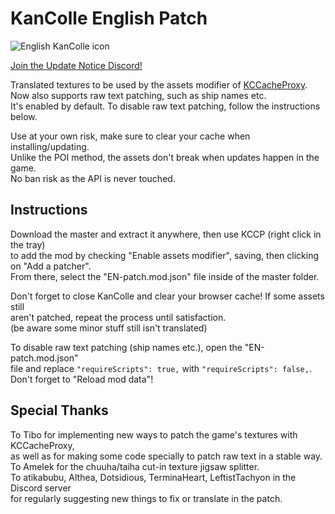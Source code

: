 # KanColle English Patch
![English KanColle icon](https://i.imgur.com/kYiiHRo.png)

[Join the Update Notice Discord!](https://discord.gg/krMeMKB)

Translated textures to be used by the assets modifier of [KCCacheProxy](https://github.com/Tibowl/KCCacheProxy/wiki/Installation-and-setup).\
Now also supports raw text patching, such as ship names etc.\
It's enabled by default. To disable raw text patching, follow the instructions below.

Use at your own risk, make sure to clear your cache when installing/updating.\
Unlike the POI method, the assets don't break when updates happen in the game.\
No ban risk as the API is never touched.

## Instructions
Download the master and extract it anywhere, then use KCCP (right click in the tray)\
to add the mod by checking "Enable assets modifier", saving, then clicking on "Add a patcher".\
From there, select the "EN-patch.mod.json" file inside of the master folder.

Don't forget to close KanColle and clear your browser cache! If some assets still\
aren't patched, repeat the process until satisfaction.\
(be aware some minor stuff still isn't translated)

To disable raw text patching (ship names etc.), open the "EN-patch.mod.json"\
file and replace `"requireScripts": true,` with `"requireScripts": false,`.\
Don't forget to "Reload mod data"!

## Special Thanks

To Tibo for implementing new ways to patch the game's textures with KCCacheProxy,\
as well as for making some code specially to patch raw text in a stable way.\
To Amelek for the chuuha/taiha cut-in texture jigsaw splitter.\
To atikabubu, Althea, Dotsidious, TerminaHeart, LeftistTachyon in the Discord server\
for regularly suggesting new things to fix or translate in the patch.